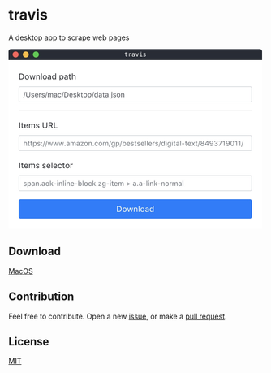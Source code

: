 # travis

A desktop app to scrape web pages

<img src="preview.jpg" alt="travis preview" width="500" />

## Download

[MacOS](https://github.com/ozgrozer/travis/releases/download/v0.0.1/travis-0.0.1-mac.zip)

## Contribution

Feel free to contribute. Open a new [issue](https://github.com/ozgrozer/travis/issues), or make a [pull request](https://github.com/ozgrozer/travis/pulls).

## License

[MIT](license)
